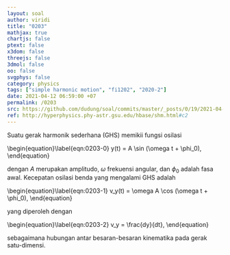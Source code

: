 ```yaml
---
layout: soal
author: viridi
title: "0203"
mathjax: true
chartjs: false
ptext: false
x3dom: false
threejs: false
3dmol: false
oo: false
svgphys: false
category: physics
tags: ["simple harmonic motion", "fi1202", "2020-2"]
date: 2021-04-12 06:59:00 +07
permalink: /0203
src: https://github.com/dudung/soal/commits/master/_posts/0/19/2021-04-12-simple-harmonic-motion-2.md
ref: http://hyperphysics.phy-astr.gsu.edu/hbase/shm.html#c2
---
```

Suatu gerak harmonik sederhana (GHS) memikii fungsi osilasi

\begin{equation}\label{eqn:0203-0}
y(t) = A \sin (\omega t + \phi_0),
\end{equation}

dengan $A$ merupakan amplitudo, $\omega$ frekuensi angular, dan $\phi_0$ adalah fasa awal. Kecepatan osilasi benda yang mengalami GHS adalah

\begin{equation}\label{eqn:0203-1}
v_y(t) = \omega A \cos (\omega t + \phi_0),
\end{equation}

yang diperoleh dengan

\begin{equation}\label{eqn:0203-2}
v_y = \frac{dy}{dt},
\end{equation}

sebagaimana hubungan antar besaran-besaran kinematika pada gerak satu-dimensi.
